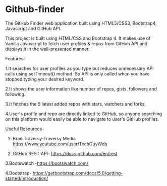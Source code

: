 # Github-finder
The GitHub Finder web application built using HTML5/CSS3, Bootstrap4, Javascript and GitHub API.

This project is built using HTML/CSS and Bootstrap 4. It makes use of Vanilla Javascript to fetch user profiles & repos from GitHub API and displays it in the well-presented manner.

Features-

1.It searches for user profiles as you type but reduces unnecessary API calls using setTimeout() method. So API is only called when you have stopped typing your desired keyword.

2.It shows the user information like number of repos, gists, followers and following.

3.It fetches the 5 latest added repos with stars, watchers and forks.

4.User's profile and repo are directly linked to GitHub, so anyone searching on this platform would easily be able to navigate to user's GitHub profiles.

Useful Resources-

1. Brad Traversy-Traversy Media https://www.youtube.com/user/TechGuyWeb

2. GitHub REST API- https://docs.github.com/en/rest

3.Bootswatch -https://bootswatch.com/

4.Bootstrap- https://getbootstrap.com/docs/5.0/getting-started/introduction/

